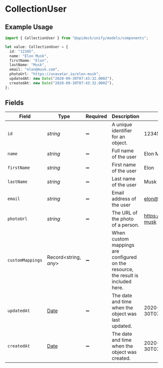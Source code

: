 # CollectionUser

## Example Usage

```typescript
import { CollectionUser } from "@apideck/unify/models/components";

let value: CollectionUser = {
  id: "12345",
  name: "Elon Musk",
  firstName: "Elon",
  lastName: "Musk",
  email: "elon@musk.com",
  photoUrl: "https://unavatar.io/elon-musk",
  updatedAt: new Date("2020-09-30T07:43:32.000Z"),
  createdAt: new Date("2020-09-30T07:43:32.000Z"),
};
```

## Fields

| Field                                                                                         | Type                                                                                          | Required                                                                                      | Description                                                                                   | Example                                                                                       |
| --------------------------------------------------------------------------------------------- | --------------------------------------------------------------------------------------------- | --------------------------------------------------------------------------------------------- | --------------------------------------------------------------------------------------------- | --------------------------------------------------------------------------------------------- |
| `id`                                                                                          | *string*                                                                                      | :heavy_minus_sign:                                                                            | A unique identifier for an object.                                                            | 12345                                                                                         |
| `name`                                                                                        | *string*                                                                                      | :heavy_minus_sign:                                                                            | Full name of the user                                                                         | Elon Musk                                                                                     |
| `firstName`                                                                                   | *string*                                                                                      | :heavy_minus_sign:                                                                            | First name of the user                                                                        | Elon                                                                                          |
| `lastName`                                                                                    | *string*                                                                                      | :heavy_minus_sign:                                                                            | Last name of the user                                                                         | Musk                                                                                          |
| `email`                                                                                       | *string*                                                                                      | :heavy_minus_sign:                                                                            | Email address of the user                                                                     | elon@musk.com                                                                                 |
| `photoUrl`                                                                                    | *string*                                                                                      | :heavy_minus_sign:                                                                            | The URL of the photo of a person.                                                             | https://unavatar.io/elon-musk                                                                 |
| `customMappings`                                                                              | Record<string, *any*>                                                                         | :heavy_minus_sign:                                                                            | When custom mappings are configured on the resource, the result is included here.             |                                                                                               |
| `updatedAt`                                                                                   | [Date](https://developer.mozilla.org/en-US/docs/Web/JavaScript/Reference/Global_Objects/Date) | :heavy_minus_sign:                                                                            | The date and time when the object was last updated.                                           | 2020-09-30T07:43:32.000Z                                                                      |
| `createdAt`                                                                                   | [Date](https://developer.mozilla.org/en-US/docs/Web/JavaScript/Reference/Global_Objects/Date) | :heavy_minus_sign:                                                                            | The date and time when the object was created.                                                | 2020-09-30T07:43:32.000Z                                                                      |